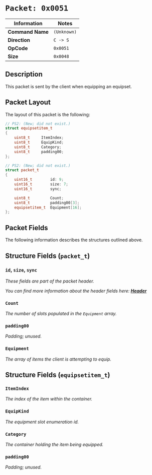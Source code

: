 # `Packet: 0x0051`

| Information               | Notes |
|---                        |---    |
| **Command Name**          | `(Unknown)` |
| **Direction**             | `C -> S` |
| **OpCode**                | `0x0051` |
| **Size**                  | `0x0048` |

## Description

This packet is sent by the client when equipping an equipset.

## Packet Layout

The layout of this packet is the following:

```cpp
// PS2: (New; did not exist.)
struct equipsetitem_t
{
    uint8_t     ItemIndex;
    uint8_t     EquipKind;
    uint8_t     Category;
    uint8_t     padding00;
};

// PS2: (New; did not exist.)
struct packet_t
{
    uint16_t        id: 9;
    uint16_t        size: 7;
    uint16_t        sync;

    uint8_t         Count;
    uint8_t         padding00[3];
    equipsetitem_t  Equipment[16];
};
```

## Packet Fields

The following information describes the structures outlined above.

## Structure Fields (`packet_t`)

### `id`, `size`, `sync`

_These fields are part of the packet header._

_You can find more information about the header fields here: [**Header**](/world/HEADER.md)_

### `Count`

_The number of slots populated in the `Equipment` array._

### `padding00`

_Padding; unused._

### `Equipment`

_The array of items the client is attempting to equip._

## Structure Fields (`equipsetitem_t`)

### `ItemIndex`

_The index of the item within the container._

### `EquipKind`

_The equipment slot enumeration id._

### `Category`

_The container holding the item being equipped._

### `padding00`

_Padding; unused._
